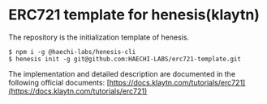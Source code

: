 # ERC721 template for henesis(klaytn)

The repository is the initialization template of henesis.

```sh-session
$ npm i -g @haechi-labs/henesis-cli
$ henesis init -g git@github.com:HAECHI-LABS/erc721-template.git
```

The implementation and detailed description are documented in the following official documents: [https://docs.klaytn.com/tutorials/erc721](https://docs.klaytn.com/tutorials/erc721)